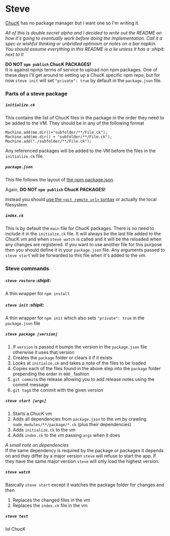 # Steve #
[ChucK](http://chuck.cs.princeton.edu) has no package manager but I want one so
I'm writing it.

*All of this is double secret alpha and I decided to write out the README on how
it's going to eventually work before doing the implementation. Call it a spec or
wishful thinking or unbridled optimism or notes on a bar napkin. You should assume everything in this README is a lie unless it has a :shipit: next to it*

**DO NOT `npm publish` ChucK PACKAGES!**  
It is against npmjs terms of service to upload non npm packages. One of these days I'll get around to setting up a ChucK specific npm repo, but for now `steve init` will set `"private": true` by default in the `package.json` file.

### Parts of a steve package ###

##### `initialize.ck` #####
This contains the list of ChucK files in the package in the order they need to be added to the VM. They should be in any of the following format

```
Machine.add(me.dir()+"subfolder/**/File.ck");
Machine.add(me.dir() + "subfolder/**/File.ck");
Machine.add("./subfolder/**/File.ck");
```

Any referenced packages will be added to the VM before the files in the `initialize.ck` file.

##### `package.json` #####
This file follows the layout of [the npm package.json](https://docs.npmjs.com/files/package.json).

Again, **DO NOT `npm publish` ChucK PACKAGES!**

Instead you should [use the `<git remote url>` syntax](https://docs.npmjs.com/cli/install) or actually the local filesystem.

##### `index.ck` #####
This is by default the `main` file for ChucK packages. There is no need to include it in the `initialze.ck` file. It will always be the last file added to the ChucK vm and when `steve watch` is called and it will be the reloaded when any changes are registered. If you want to use another file for this purpose then you should define it in your `package.json` file. Any arguments passed to `steve start` will be forwarded to this file when it's added to the vm.

### Steve commands ###

##### `steve restore` :shipit: #####
A thin wrapper for `npm install`

##### `steve init` :shipit: #####
A thin wrapper for `npm init` which also sets `"private": true` in the `package.json` file

##### `steve package [version]` #####
1. If `version` is passed it bumps the version in the `package.json` file otherwise it uses that version
1. Creates the `package` folder or clears it if it exists
1. Looks at `initialze.ck` and takes a note of the files to be loaded
1. Copies each of the files found in the above step into the `package` folder prepending the order in `000_` fashion
1. `git commit`s the release allowing you to add release notes using the commit message
1. `git tag`s the commit with the given version

##### `steve start [args]` #####
1. Starts a ChucK vm
1. Adds all dependencies from `package.json` to the vm by crawling `node_modules/**/package/*.ck` (plus their dependencies)
1. Adds `initialize.ck` to the vm
1. Adds `index.ck` to the vm passing `args` when it does

*A small note on dependencies*  
If the same dependency is required by the package or packages it depends on and they differ by a major version `steve` will refuse to start the app. If they have the same major version `steve` will only load the highest version.

##### `steve watch` #####
Basically `steve start` except it watches the package folder for changes and then  

1. Replaces the changed files in the vm
1. Replaces the `index.ck` file in the vm

##### `steve test` ######
lol ChucK
